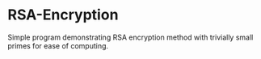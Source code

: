 # RSA-Encryption
Simple program demonstrating RSA encryption method with trivially small primes for ease of computing.
